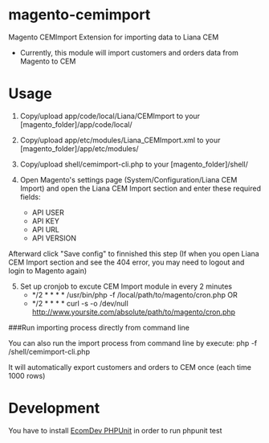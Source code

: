 magento-cemimport
=================

Magento CEMImport Extension for importing data to Liana CEM

* Currently, this module will import customers and orders data from Magento to CEM

Usage
=====

1. Copy/upload app/code/local/Liana/CEMImport to your [magento_folder]/app/code/local/

2. Copy/upload app/etc/modules/Liana_CEMImport.xml to your [magento_folder]/app/etc/modules/

3. Copy/upload shell/cemimport-cli.php to your [magento_folder]/shell/

4. Open Magento's settings page (System/Configuration/Liana CEM Import) and open the Liana CEM Import section and enter these required fields:
	- API USER
	- API KEY
	- API URL
	- API VERSION

Afterward click "Save config" to finnished this step
(If when you open Liana CEM Import section and see the 404 error, you may need to logout and login to Magento again)

5. Set up cronjob to excute CEM Import module in every 2 minutes
	- */2 * * * * /usr/bin/php -f /local/path/to/magento/cron.php
OR
	- */2 * * * * curl -s -o /dev/null http://www.yoursite.com/absolute/path/to/magento/cron.php

###Run importing process directly from command line

You can also run the import process from command line by execute:
php -f /shell/cemimport-cli.php

It will automatically export customers and orders to CEM once (each time 1000 rows)

Development
=====

You have to install [EcomDev PHPUnit](http://www.magentocommerce.com/magento-connect/phpunit-testing-integration.html) in order to run phpunit test

